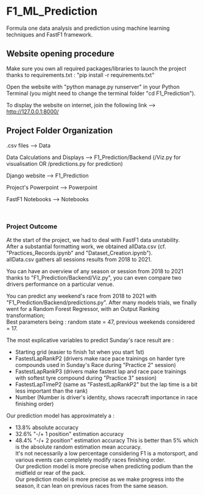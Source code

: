 # F1_ML_Prediction
Formula one data analysis and prediction using machine learning techniques and FastF1 framework.


## Website opening procedure
Make sure you own all required packages/libraries to launch the project thanks to requirements.txt : "pip install -r requirements.txt"

Open the website with "python manage.py runserver" in your Python Terminal (you might need to change the terminal folder "cd F1_Prediction").

To display the website on internet, join the following link --> http://127.0.0.1:8000/

## Project Folder Organization
.csv files --> Data

Data Calculations and Displays --> F1_Prediction/Backend (/Viz.py for visualisation OR /predictions.py for prediction)

Django website --> F1_Prediction

Project's Powerpoint --> Powerpoint

FastF1 Notebooks --> Notebooks  

<br/>

### Project Outcome

At the start of the project, we had to deal with FastF1 data unstability.  
After a substantial formatting work, we obtained allData.csv (cf. "Practices_Records.ipynb" and "Dataset_Creation.ipynb").  
allData.csv gathers all sessions results from 2018 to 2021.


You can have an overview of any season or session from 2018 to 2021 thanks to "F1_Prediction/Backend/Viz.py", you can even compare two drivers performance on a particular venue.


You can predict any weekend's race from 2018 to 2021 with "F1_Prediction/Backend/predictions.py". After many models trials, we finally went for a Random Forest Regressor, with an Output Ranking transformation;  
Best parameters being : random state = 47, previous weekends considered = 17.

The most explicative variables to predict Sunday's race result are :
- Starting grid (easier to finish 1st when you start 1st)  
- FastestLapRankP2 (drivers make race pace trainings on harder tyre compounds used in Sunday's Race during "Practice 2" session)  
- FastestLapRankP3 (drivers make fastest lap and race pace trainings with softest tyre compound during "Practice 3" session)  
- FastestLapTimeP2 (same as "FastestLapRankP2" but the lap time is a bit less important than the rank)  
- Number (Number is driver's identity, shows racecraft importance in race finishing order)

Our prediction model has approximately a :
- 13.8% absolute accuracy
- 32.6% "-/+ 1 position" estimation accuracy
- 48.4% "-/+ 2 position" estimation accuracy
This is better than 5% which is the absolute random estimation mean accuracy.  
It's not necessarily a low percentage considering F1 is a motorsport, and various events can completely modify races finishing order.  
Our prediction model is more precise when predicting podium than the midfield or rear of the pack.  
Our prediction model is more precise as we make progress into the season, it can lean on previous races from the same season.

